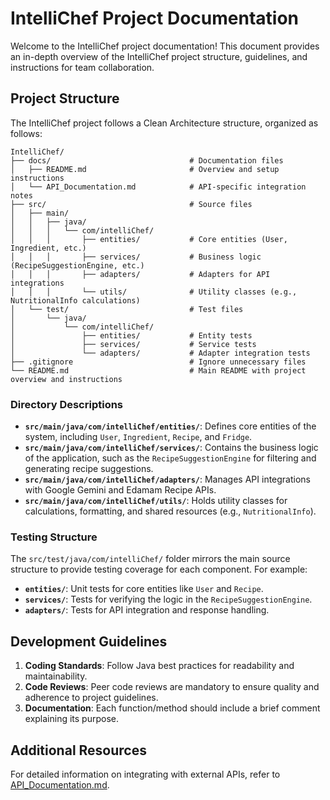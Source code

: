 # IntelliChef Project Documentation

Welcome to the IntelliChef project documentation! This document provides an in-depth overview of the IntelliChef project structure, guidelines, and instructions for team collaboration.

## Project Structure

The IntelliChef project follows a Clean Architecture structure, organized as follows:

```
IntelliChef/
├── docs/                               # Documentation files
│   ├── README.md                       # Overview and setup instructions
│   └── API_Documentation.md            # API-specific integration notes
├── src/                                # Source files
│   ├── main/
│   │   ├── java/
│   │   │   └── com/intelliChef/
│   │   │       ├── entities/           # Core entities (User, Ingredient, etc.)
│   │   │       ├── services/           # Business logic (RecipeSuggestionEngine, etc.)
│   │   │       ├── adapters/           # Adapters for API integrations
│   │   │       └── utils/              # Utility classes (e.g., NutritionalInfo calculations)
│   └── test/                           # Test files
│       └── java/
│           └── com/intelliChef/
│               ├── entities/           # Entity tests
│               ├── services/           # Service tests
│               └── adapters/           # Adapter integration tests
├── .gitignore                          # Ignore unnecessary files
└── README.md                           # Main README with project overview and instructions
```

### Directory Descriptions

- **`src/main/java/com/intelliChef/entities/`**: Defines core entities of the system, including `User`, `Ingredient`, `Recipe`, and `Fridge`.
- **`src/main/java/com/intelliChef/services/`**: Contains the business logic of the application, such as the `RecipeSuggestionEngine` for filtering and generating recipe suggestions.
- **`src/main/java/com/intelliChef/adapters/`**: Manages API integrations with Google Gemini and Edamam Recipe APIs.
- **`src/main/java/com/intelliChef/utils/`**: Holds utility classes for calculations, formatting, and shared resources (e.g., `NutritionalInfo`).

### Testing Structure

The `src/test/java/com/intelliChef/` folder mirrors the main source structure to provide testing coverage for each component. For example:
- **`entities/`**: Unit tests for core entities like `User` and `Recipe`.
- **`services/`**: Tests for verifying the logic in the `RecipeSuggestionEngine`.
- **`adapters/`**: Tests for API integration and response handling.

## Development Guidelines

1. **Coding Standards**: Follow Java best practices for readability and maintainability.
2. **Code Reviews**: Peer code reviews are mandatory to ensure quality and adherence to project guidelines.
3. **Documentation**: Each function/method should include a brief comment explaining its purpose.

## Additional Resources

For detailed information on integrating with external APIs, refer to [API_Documentation.md](API_Documentation.md).
